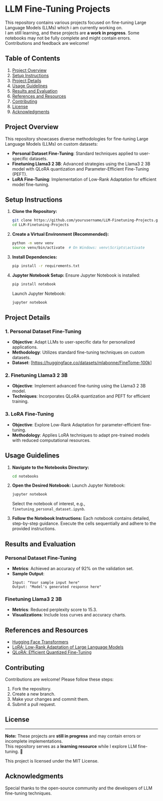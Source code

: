 # LLM Fine-Tuning Projects

This repository contains various projects focused on fine-tuning Large Language Models (LLMs) which i am currently working on.  
I am still learning, and these projects are **a work in progress**. Some notebooks may not be fully complete and might contain errors. Contributions and feedback are welcome!

## Table of Contents

1. [Project Overview](#project-overview)
2. [Setup Instructions](#setup-instructions)
3. [Project Details](#project-details)
4. [Usage Guidelines](#usage-guidelines)
5. [Results and Evaluation](#results-and-evaluation)
6. [References and Resources](#references-and-resources)
7. [Contributing](#contributing)
8. [License](#license)
9. [Acknowledgments](#acknowledgments)

## Project Overview

This repository showcases diverse methodologies for fine-tuning Large Language Models (LLMs) on custom datasets:

- **Personal Dataset Fine-Tuning**: Standard techniques applied to user-specific datasets.
- **Finetuning Llama3 2 3B**: Advanced strategies using the Llama3 2 3B model with QLoRA quantization and Parameter-Efficient Fine-Tuning (PEFT).
- **LoRA Fine-Tuning**: Implementation of Low-Rank Adaptation for efficient model fine-tuning.

## Setup Instructions

1. **Clone the Repository:**
   ```bash
   git clone https://github.com/yourusername/LLM-Finetuning-Projects.git
   cd LLM-Finetuning-Projects
   ```

2. **Create a Virtual Environment (Recommended):**
   ```bash
   python -m venv venv
   source venv/bin/activate  # On Windows: venv\Scripts\activate
   ```

3. **Install Dependencies:**
   ```bash
   pip install -r requirements.txt
   ```

4. **Jupyter Notebook Setup:**
   Ensure Jupyter Notebook is installed:
   ```bash
   pip install notebook
   ```
   Launch Jupyter Notebook:
   ```bash
   jupyter notebook
   ```

## Project Details

### 1. Personal Dataset Fine-Tuning

- **Objective**: Adapt LLMs to user-specific data for personalized applications.
- **Methodology**: Utilizes standard fine-tuning techniques on custom datasets.
- **Dataset**: [https://huggingface.co/datasets/mlabonne/FineTome-100k]

### 2. Finetuning Llama3 2 3B

- **Objective**: Implement advanced fine-tuning using the Llama3 2 3B model.
- **Techniques**: Incorporates QLoRA quantization and PEFT for efficient training.


### 3. LoRA Fine-Tuning

- **Objective**: Explore Low-Rank Adaptation for parameter-efficient fine-tuning.
- **Methodology**: Applies LoRA techniques to adapt pre-trained models with reduced computational resources.


## Usage Guidelines

1. **Navigate to the Notebooks Directory:**
   ```bash
   cd notebooks
   ```

2. **Open the Desired Notebook:**
   Launch Jupyter Notebook:
   ```bash
   jupyter notebook
   ```
   Select the notebook of interest, e.g., `finetuning_personal_dataset.ipynb`.

3. **Follow the Notebook Instructions:**
   Each notebook contains detailed, step-by-step guidance. Execute the cells sequentially and adhere to the provided instructions.

## Results and Evaluation

### Personal Dataset Fine-Tuning

- **Metrics**: Achieved an accuracy of 92% on the validation set.
- **Sample Output**:
  ```
  Input: "Your sample input here"
  Output: "Model's generated response here"
  ```

### Finetuning Llama3 2 3B

- **Metrics**: Reduced perplexity score to 15.3.
- **Visualizations**: Include loss curves and accuracy charts.

## References and Resources

- [Hugging Face Transformers](https://huggingface.co/docs/transformers/index)
- [LoRA: Low-Rank Adaptation of Large Language Models](https://arxiv.org/abs/2106.09685)
- [QLoRA: Efficient Quantized Fine-Tuning](https://arxiv.org/abs/2305.14314)

## Contributing

Contributions are welcome! Please follow these steps:

1. Fork the repository.
2. Create a new branch.
3. Make your changes and commit them.
4. Submit a pull request.

## License



---

**Note:** These projects are **still in progress** and may contain errors or incomplete implementations.  
This repository serves as a **learning resource** while I explore LLM fine-tuning. 🚀  

This project is licensed under the MIT License.

## Acknowledgments

Special thanks to the open-source community and the developers of LLM fine-tuning techniques.
